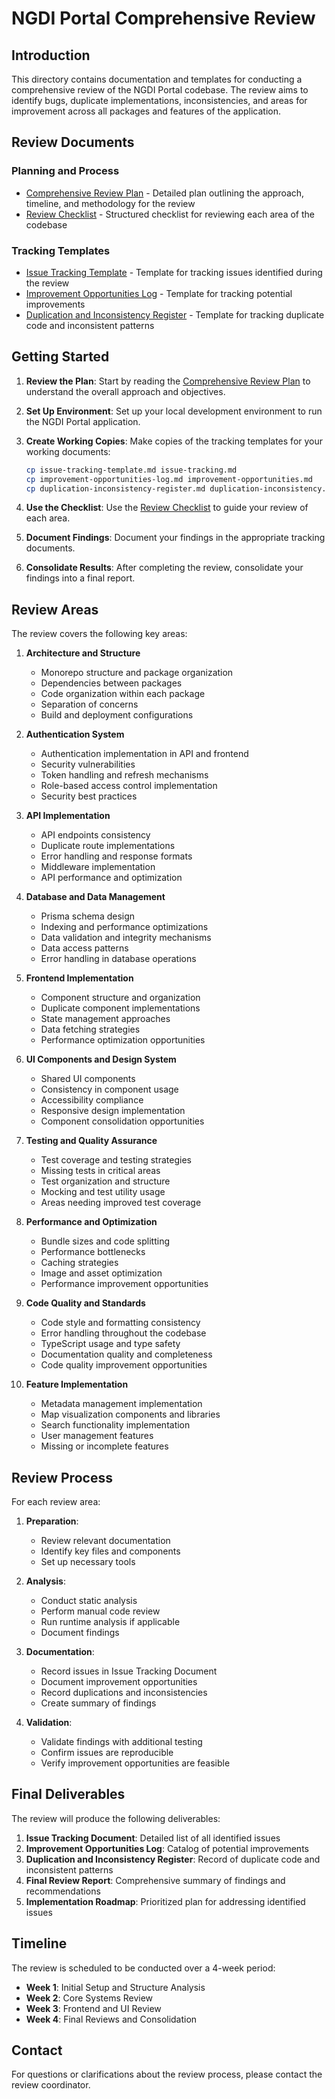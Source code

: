 # NGDI Portal Comprehensive Review

## Introduction

This directory contains documentation and templates for conducting a comprehensive review of the NGDI Portal codebase. The review aims to identify bugs, duplicate implementations, inconsistencies, and areas for improvement across all packages and features of the application.

## Review Documents

### Planning and Process
- [Comprehensive Review Plan](./comprehensive-review-plan.md) - Detailed plan outlining the approach, timeline, and methodology for the review
- [Review Checklist](./review-checklist.md) - Structured checklist for reviewing each area of the codebase

### Tracking Templates
- [Issue Tracking Template](./issue-tracking-template.md) - Template for tracking issues identified during the review
- [Improvement Opportunities Log](./improvement-opportunities-log.md) - Template for tracking potential improvements
- [Duplication and Inconsistency Register](./duplication-inconsistency-register.md) - Template for tracking duplicate code and inconsistent patterns

## Getting Started

1. **Review the Plan**: Start by reading the [Comprehensive Review Plan](./comprehensive-review-plan.md) to understand the overall approach and objectives.

2. **Set Up Environment**: Set up your local development environment to run the NGDI Portal application.

3. **Create Working Copies**: Make copies of the tracking templates for your working documents:
   ```bash
   cp issue-tracking-template.md issue-tracking.md
   cp improvement-opportunities-log.md improvement-opportunities.md
   cp duplication-inconsistency-register.md duplication-inconsistency.md
   ```

4. **Use the Checklist**: Use the [Review Checklist](./review-checklist.md) to guide your review of each area.

5. **Document Findings**: Document your findings in the appropriate tracking documents.

6. **Consolidate Results**: After completing the review, consolidate your findings into a final report.

## Review Areas

The review covers the following key areas:

1. **Architecture and Structure**
   - Monorepo structure and package organization
   - Dependencies between packages
   - Code organization within each package
   - Separation of concerns
   - Build and deployment configurations

2. **Authentication System**
   - Authentication implementation in API and frontend
   - Security vulnerabilities
   - Token handling and refresh mechanisms
   - Role-based access control implementation
   - Security best practices

3. **API Implementation**
   - API endpoints consistency
   - Duplicate route implementations
   - Error handling and response formats
   - Middleware implementation
   - API performance and optimization

4. **Database and Data Management**
   - Prisma schema design
   - Indexing and performance optimizations
   - Data validation and integrity mechanisms
   - Data access patterns
   - Error handling in database operations

5. **Frontend Implementation**
   - Component structure and organization
   - Duplicate component implementations
   - State management approaches
   - Data fetching strategies
   - Performance optimization opportunities

6. **UI Components and Design System**
   - Shared UI components
   - Consistency in component usage
   - Accessibility compliance
   - Responsive design implementation
   - Component consolidation opportunities

7. **Testing and Quality Assurance**
   - Test coverage and testing strategies
   - Missing tests in critical areas
   - Test organization and structure
   - Mocking and test utility usage
   - Areas needing improved test coverage

8. **Performance and Optimization**
   - Bundle sizes and code splitting
   - Performance bottlenecks
   - Caching strategies
   - Image and asset optimization
   - Performance improvement opportunities

9. **Code Quality and Standards**
   - Code style and formatting consistency
   - Error handling throughout the codebase
   - TypeScript usage and type safety
   - Documentation quality and completeness
   - Code quality improvement opportunities

10. **Feature Implementation**
    - Metadata management implementation
    - Map visualization components and libraries
    - Search functionality implementation
    - User management features
    - Missing or incomplete features

## Review Process

For each review area:

1. **Preparation**:
   - Review relevant documentation
   - Identify key files and components
   - Set up necessary tools

2. **Analysis**:
   - Conduct static analysis
   - Perform manual code review
   - Run runtime analysis if applicable
   - Document findings

3. **Documentation**:
   - Record issues in Issue Tracking Document
   - Document improvement opportunities
   - Record duplications and inconsistencies
   - Create summary of findings

4. **Validation**:
   - Validate findings with additional testing
   - Confirm issues are reproducible
   - Verify improvement opportunities are feasible

## Final Deliverables

The review will produce the following deliverables:

1. **Issue Tracking Document**: Detailed list of all identified issues
2. **Improvement Opportunities Log**: Catalog of potential improvements
3. **Duplication and Inconsistency Register**: Record of duplicate code and inconsistent patterns
4. **Final Review Report**: Comprehensive summary of findings and recommendations
5. **Implementation Roadmap**: Prioritized plan for addressing identified issues

## Timeline

The review is scheduled to be conducted over a 4-week period:

- **Week 1**: Initial Setup and Structure Analysis
- **Week 2**: Core Systems Review
- **Week 3**: Frontend and UI Review
- **Week 4**: Final Reviews and Consolidation

## Contact

For questions or clarifications about the review process, please contact the review coordinator.
